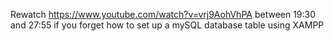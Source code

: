 Rewatch https://www.youtube.com/watch?v=vrj9AohVhPA between 19:30 and 27:55 if you forget how to set up a mySQL database table using XAMPP